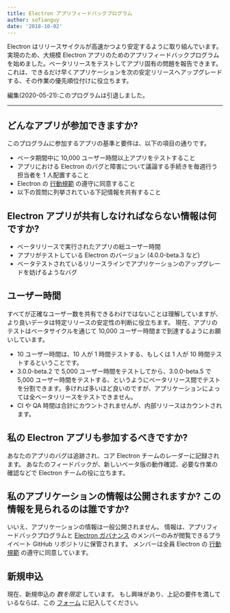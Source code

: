 ```yaml
---
title: Electron アプリフィードバックプログラム
author: sofianguy
date: '2018-10-02'
---
```


Electron はリリースサイクルが高速かつより安定するように取り組んでいます。 実現のため、大規模 Electron アプリのためのアプリフィードバックプログラムを始めました。ベータリリースをテストしてアプリ固有の問題を報告できます。 これは、できるだけ早くアプリケーションを次の安定リリースへアップグレードする、その作業の優先順位付けに役立ちます。

編集(2020-05-21):このプログラムは引退しました。

---

## どんなアプリが参加できますか?
このプログラムに参加するアプリの基準と要件は、以下の項目の通りです。
- ベータ期間中に 10,000 ユーザー時間以上アプリをテストすること
- アプリにおける Electron のバグと障害について議論する手続きを毎週行う担当者を 1 人配置すること
- Electron の [行動規範](https://github.com/electron/electron/blob/master/CODE_OF_CONDUCT.md) の遵守に同意すること
- 以下の質問に列挙されている下記情報を共有すること

## Electron アプリが共有しなければならない情報は何ですか?
- ベータリリースで実行されたアプリの総ユーザー時間
- アプリがテストしている Electron のバージョン (4.0.0-beta.3 など)
- ベータテストされているリリースラインでアプリケーションのアップグレードを妨げるようなバグ

## ユーザー時間
すべてが正確なユーザー数を共有できるわけではないことは理解していますが、より良いデータは特定リリースの安定性の判断に役立ちます。 現在、アプリのテストはベータサイクルを通じて 10,000 ユーザー時間まで到達するようにお願いしています。
- 10 ユーザー時間は、10 人が 1 時間テストする、もしくは 1 人が 10 時間テストするということです。
- 3.0.0-beta.2 で 5,000 ユーザー時間をテストしてから、3.0.0-beta.5 で 5,000 ユーザー時間をテストする、というようにベータリリース間でテストを分割できます。多ければ多いほど良いのですが、アプリケーションによっては全ベータリリースをテストできません。
- CI や QA 時間は合計にカウントされませんが、内部リリースはカウントされます。

## 私の Electron アプリも参加するべきですか?
あなたのアプリのバグは追跡され、コア Electron チームのレーダーに記録されます。 あなたのフィードバックが、新しいベータ版の動作確認、必要な作業の確認などで Electron チームの役に立ちます。

## 私のアプリケーションの情報は公開されますか? この情報を見られるのは誰ですか?
いいえ、アプリケーションの情報は一般公開されません。 情報は、アプリフィードバックプログラムと [Electron ガバナンス](https://github.com/electron/governance) のメンバーのみが閲覧できるプライベート GitHub リポジトリに保管されます。 メンバーは全員 Electron の [行動規範](https://github.com/electron/electron/blob/master/CODE_OF_CONDUCT.md) の遵守に同意しています。

## 新規申込
現在、新規申込の *数を限定* しています。 もし興味があり、上記の要件を満しているならば、この [フォーム](https://goo.gl/forms/OpMEKV75ScN6we7g1) に記入してください。
